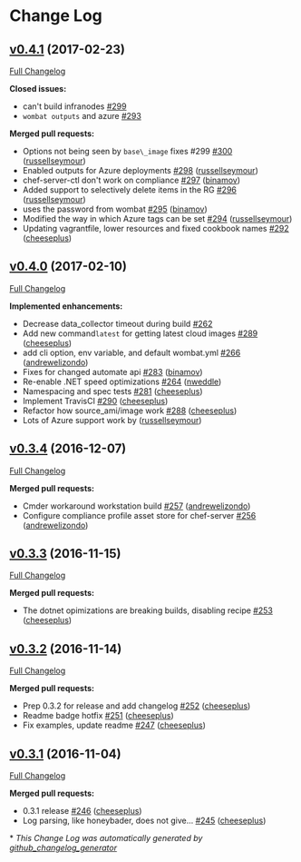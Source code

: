 # Change Log

## [v0.4.1](https://github.com/chef-cft/wombat/tree/v0.4.1) (2017-02-23)
[Full Changelog](https://github.com/chef-cft/wombat/compare/v0.4.0...v0.4.1)

**Closed issues:**

- can't build infranodes [\#299](https://github.com/chef-cft/wombat/issues/299)
- `wombat outputs` and azure [\#293](https://github.com/chef-cft/wombat/issues/293)

**Merged pull requests:**

- Options not being seen by `base\_image` fixes \#299 [\#300](https://github.com/chef-cft/wombat/pull/300) ([russellseymour](https://github.com/russellseymour))
- Enabled outputs for Azure deployments [\#298](https://github.com/chef-cft/wombat/pull/298) ([russellseymour](https://github.com/russellseymour))
- chef-server-ctl don't work on compliance [\#297](https://github.com/chef-cft/wombat/pull/297) ([binamov](https://github.com/binamov))
- Added support to selectively delete items in the RG [\#296](https://github.com/chef-cft/wombat/pull/296) ([russellseymour](https://github.com/russellseymour))
- uses the password from wombat [\#295](https://github.com/chef-cft/wombat/pull/295) ([binamov](https://github.com/binamov))
- Modified the way in which Azure tags can be set [\#294](https://github.com/chef-cft/wombat/pull/294) ([russellseymour](https://github.com/russellseymour))
- Updating vagrantfile, lower resources and fixed cookbook names [\#292](https://github.com/chef-cft/wombat/pull/292) ([cheeseplus](https://github.com/cheeseplus))

## [v0.4.0](https://github.com/chef-cft/wombat/tree/v0.4.0) (2017-02-10)
[Full Changelog](https://github.com/chef-cft/wombat/compare/v0.3.4...v0.4.0)

**Implemented enhancements:**
- Decrease data\_collector timeout during build [\#262](https://github.com/chef-cft/wombat/issues/262)
- Add new command`latest` for getting latest cloud images [\#289](https://github.com/chef-cft/wombat/pull/289) ([cheeseplus](https://github.com/cheeseplus))
- add cli option, env variable, and default wombat.yml [\#266](https://github.com/chef-cft/wombat/pull/266) ([andrewelizondo](https://github.com/andrewelizondo))
- Fixes for changed automate api [\#283](https://github.com/chef-cft/wombat/pull/283) ([binamov](https://github.com/binamov))
- Re-enable .NET speed optimizations [\#264](https://github.com/chef-cft/wombat/pull/264) ([nweddle](https://github.com/nweddle))
- Namespacing and spec tests [\#281](https://github.com/chef-cft/wombat/pull/281) ([cheeseplus](https://github.com/cheeseplus))
- Implement TravisCI [\#290](https://github.com/chef-cft/wombat/pull/290) ([cheeseplus](https://github.com/cheeseplus))
- Refactor how source\_ami/image work [\#288](https://github.com/chef-cft/wombat/pull/288) ([cheeseplus](https://github.com/cheeseplus))
- Lots of Azure support work by ([russellseymour](https://github.com/russellseymour))

## [v0.3.4](https://github.com/chef-cft/wombat/tree/v0.3.4) (2016-12-07)
[Full Changelog](https://github.com/chef-cft/wombat/compare/v0.3.3...v0.3.4)

**Merged pull requests:**

- Cmder workaround workstation build [\#257](https://github.com/chef-cft/wombat/pull/257) ([andrewelizondo](https://github.com/andrewelizondo))
- Configure compliance profile asset store for chef-server [\#256](https://github.com/chef-cft/wombat/pull/256) ([andrewelizondo](https://github.com/andrewelizondo))


## [v0.3.3](https://github.com/chef-cft/wombat/tree/v0.3.3) (2016-11-15)
[Full Changelog](https://github.com/chef-cft/wombat/compare/v0.3.2...v0.3.3)

**Merged pull requests:**

- The dotnet opimizations are breaking builds, disabling recipe [\#253](https://github.com/chef-cft/wombat/pull/253) ([cheeseplus](https://github.com/cheeseplus))

## [v0.3.2](https://github.com/chef-cft/wombat/tree/v0.3.2) (2016-11-14)
[Full Changelog](https://github.com/chef-cft/wombat/compare/v0.3.1...v0.3.2)

**Merged pull requests:**

- Prep 0.3.2 for release and add changelog [\#252](https://github.com/chef-cft/wombat/pull/252) ([cheeseplus](https://github.com/cheeseplus))
- Readme badge hotfix [\#251](https://github.com/chef-cft/wombat/pull/251) ([cheeseplus](https://github.com/cheeseplus))
- Fix examples, update readme [\#247](https://github.com/chef-cft/wombat/pull/247) ([cheeseplus](https://github.com/cheeseplus))

## [v0.3.1](https://github.com/chef-cft/wombat/tree/v0.3.1) (2016-11-04)
[Full Changelog](https://github.com/chef-cft/wombat/compare/v0.3.0...v0.3.1)

**Merged pull requests:**

- 0.3.1 release [\#246](https://github.com/chef-cft/wombat/pull/246) ([cheeseplus](https://github.com/cheeseplus))
- Log parsing, like honeybader, does not give... [\#245](https://github.com/chef-cft/wombat/pull/245) ([cheeseplus](https://github.com/cheeseplus))



\* *This Change Log was automatically generated by [github_changelog_generator](https://github.com/skywinder/Github-Changelog-Generator)*
